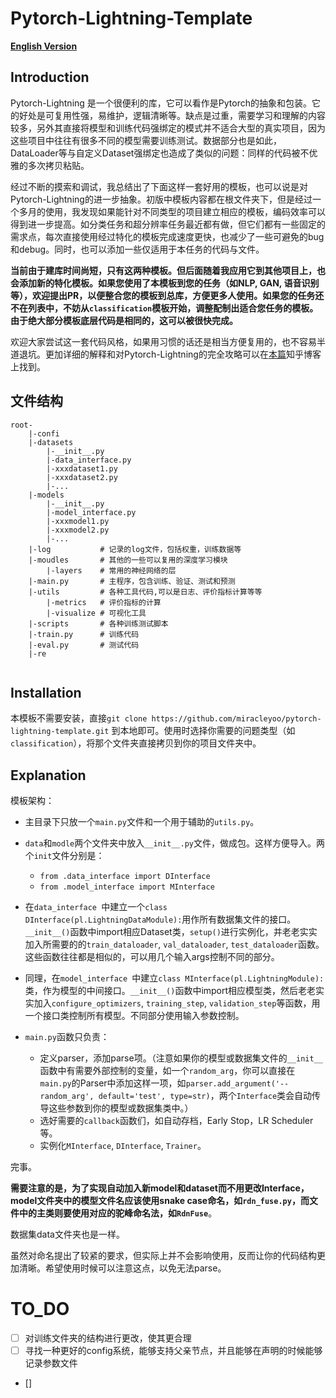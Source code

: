 # Pytorch-Lightning-Template

[**English Version**](../README.md)

## Introduction

Pytorch-Lightning 是一个很便利的库，它可以看作是Pytorch的抽象和包装。它的好处是可复用性强，易维护，逻辑清晰等。缺点是过重，需要学习和理解的内容较多，另外其直接将模型和训练代码强绑定的模式并不适合大型的真实项目，因为这些项目中往往有很多不同的模型需要训练测试。数据部分也是如此，DataLoader等与自定义Dataset强绑定也造成了类似的问题：同样的代码被不优雅的多次拷贝粘贴。

经过不断的摸索和调试，我总结出了下面这样一套好用的模板，也可以说是对Pytorch-Lightning的进一步抽象。初版中模板内容都在根文件夹下，但是经过一个多月的使用，我发现如果能针对不同类型的项目建立相应的模板，编码效率可以得到进一步提高。如分类任务和超分辨率任务最近都有做，但它们都有一些固定的需求点，每次直接使用经过特化的模板完成速度更快，也减少了一些可避免的bug和debug。同时，也可以添加一些仅适用于本任务的代码与文件。

**当前由于建库时间尚短，只有这两种模板。但后面随着我应用它到其他项目上，也会添加新的特化模板。如果您使用了本模板到您的任务（如NLP, GAN, 语音识别等），欢迎提出PR，以便整合您的模板到总库，方便更多人使用。如果您的任务还不在列表中，不妨从`classification`模板开始，调整配制出适合您任务的模板。由于绝大部分模板底层代码是相同的，这可以被很快完成。**

欢迎大家尝试这一套代码风格，如果用习惯的话还是相当方便复用的，也不容易半道退坑。更加详细的解释和对Pytorch-Lightning的完全攻略可以在[本篇](https://zhuanlan.zhihu.com/p/353985363)知乎博客上找到。

## 文件结构

```
root-
	|-confi
	|-datasets
		|-__init__.py
		|-data_interface.py
		|-xxxdataset1.py
		|-xxxdataset2.py
		|-...
	|-models
		|-__init__.py
		|-model_interface.py
		|-xxxmodel1.py
		|-xxxmodel2.py
		|-...
	|-log 			# 记录的log文件，包括权重，训练数据等
	|-moudles 		# 其他的一些可以复用的深度学习模块 
		|-layers	# 常用的神经网络的层
	|-main.py		# 主程序，包含训练、验证、测试和预测
	|-utils   		# 各种工具代码,可以是日志、评价指标计算等等
		|-metrics	# 评价指标的计算
		|-visualize # 可视化工具 
	|-scripts 		# 各种训练测试脚本 
	|-train.py		# 训练代码 
	|-eval.py 		# 测试代码 
	|-re
	
```

## Installation

本模板不需要安装，直接`git clone https://github.com/miracleyoo/pytorch-lightning-template.git` 到本地即可。使用时选择你需要的问题类型（如`classification`），将那个文件夹直接拷贝到你的项目文件夹中。

## Explanation

模板架构：

- 主目录下只放一个`main.py`文件和一个用于辅助的`utils.py`。

- `data`和`modle`两个文件夹中放入`__init__.py`文件，做成包。这样方便导入。两个`init`文件分别是：

  - `from .data_interface import DInterface`
  - `from .model_interface import MInterface`

- 在`data_interface `中建立一个`class DInterface(pl.LightningDataModule):`用作所有数据集文件的接口。`__init__()`函数中import相应Dataset类，`setup()`进行实例化，并老老实实加入所需要的的`train_dataloader`, `val_dataloader`, `test_dataloader`函数。这些函数往往都是相似的，可以用几个输入args控制不同的部分。

- 同理，在`model_interface `中建立`class MInterface(pl.LightningModule):`类，作为模型的中间接口。`__init__()`函数中import相应模型类，然后老老实实加入`configure_optimizers`, `training_step`, `validation_step`等函数，用一个接口类控制所有模型。不同部分使用输入参数控制。

- `main.py`函数只负责：

  - 定义parser，添加parse项。（注意如果你的模型或数据集文件的`__init__`函数中有需要外部控制的变量，如一个`random_arg`，你可以直接在`main.py`的Parser中添加这样一项，如`parser.add_argument('--random_arg', default='test', type=str)`，两个`Interface`类会自动传导这些参数到你的模型或数据集类中。）
  - 选好需要的`callback`函数们，如自动存档，Early Stop，LR Scheduler等。
  - 实例化`MInterface`, `DInterface`, `Trainer`。

完事。

**需要注意的是，为了实现自动加入新model和dataset而不用更改Interface，model文件夹中的模型文件名应该使用snake case命名，如`rdn_fuse.py`，而文件中的主类则要使用对应的驼峰命名法，如`RdnFuse`**。

数据集data文件夹也是一样。

虽然对命名提出了较紧的要求，但实际上并不会影响使用，反而让你的代码结构更加清晰。希望使用时候可以注意这点，以免无法parse。



# TO_DO

- [ ] 对训练文件夹的结构进行更改，使其更合理 
- [ ] 寻找一种更好的config系统，能够支持父亲节点，并且能够在声明的时候能够记录参数文件
- []